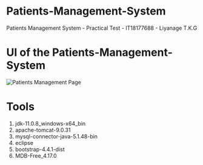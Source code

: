 # Patients-Management-System
Patients Management System - Practical Test - IT18177688 - Liyanage T.K.G

# UI of the Patients-Management-System

![Patients Management Page](https://user-images.githubusercontent.com/53207574/93168041-9a2f1a80-f73f-11ea-865b-5b08588ce12e.png)

# Tools

1. jdk-11.0.8_windows-x64_bin
2. apache-tomcat-9.0.31
3. mysql-connector-java-5.1.48-bin
4. eclipse
5. bootstrap-4.4.1-dist
6. MDB-Free_4.17.0
